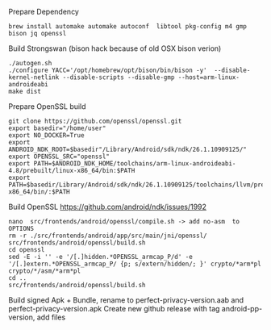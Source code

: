 Prepare Dependency

    brew install automake automake autoconf  libtool pkg-config m4 gmp bison jq openssl


Build Strongswan (bison hack because of old OSX bison verion)

    ./autogen.sh
    ./configure YACC='/opt/homebrew/opt/bison/bin/bison -y'  --disable-kernel-netlink --disable-scripts --disable-gmp --host=arm-linux-androideabi
    make dist

Prepare OpenSSL build

    git clone https://github.com/openssl/openssl.git
    export basedir="/home/user"
    export NO_DOCKER=True
    export ANDROID_NDK_ROOT=$basedir"/Library/Android/sdk/ndk/26.1.10909125/"
    export OPENSSL_SRC="openssl"
    export PATH=$ANDROID_NDK_HOME/toolchains/arm-linux-androideabi-4.8/prebuilt/linux-x86_64/bin:$PATH
    export PATH=$basedir/Library/Android/sdk/ndk/26.1.10909125/toolchains/llvm/prebuilt/darwin-x86_64/bin/:$PATH

Build OpenSSL https://github.com/android/ndk/issues/1992

    nano  src/frontends/android/openssl/compile.sh -> add no-asm  to OPTIONS
    rm -r ./src/frontends/android/app/src/main/jni/openssl/
    src/frontends/android/openssl/build.sh
    cd openssl
	sed -E -i '' -e '/[.]hidden.*OPENSSL_armcap_P/d' -e '/[.]extern.*OPENSSL_armcap_P/ {p; s/extern/hidden/; }' crypto/*arm*pl crypto/*/asm/*arm*pl
    cd ..
    src/frontends/android/openssl/build.sh


Build signed Apk + Bundle, rename to perfect-privacy-version.aab and perfect-privacy-version.apk
Create new github release with tag android-pp-version, add files



